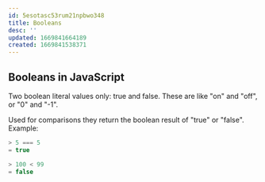 ```yaml
---
id: 5esotasc53rum21npbwo348
title: Booleans
desc: ''
updated: 1669841664189
created: 1669841538371
---
```

## Booleans in JavaScript

Two boolean literal values only: true and false.
These are like "on" and "off", or "0" and "-1".

Used for comparisons they return the boolean result of "true" or "false".
Example:
```js 
> 5 === 5
= true

> 100 < 99
= false
```